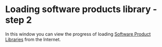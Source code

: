 # Loading software products library - step 2
 
In this window you can view the progress of loading [Software Product Libraries](../../../../alvao-asset-management/software-management/custom-swlib) from the Internet.
